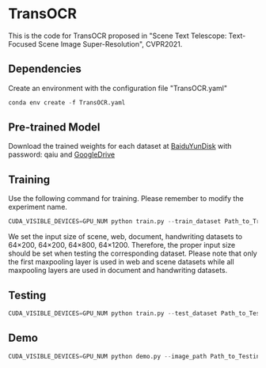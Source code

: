 # TransOCR

This is the code for TransOCR proposed in "Scene Text Telescope: Text-Focused Scene Image Super-Resolution", CVPR2021.

## Dependencies
Create an environment with the configuration file "TransOCR.yaml"
```python
conda env create -f TransOCR.yaml
```

## Pre-trained Model
Download the trained weights for each dataset at [BaiduYunDisk](https://pan.baidu.com/s/1SGuFrmNvim259FcwmuCyog) with password: qaiu and [GoogleDrive](https://drive.google.com/drive/folders/1tcbDwXoo8SwKU5xbKSYccoclFhkbG2CT?usp=sharing)


## Training
Use the following command for training. Please remember to modify the experiment name.
```python
CUDA_VISIBLE_DEVICES=GPU_NUM python train.py --train_dataset Path_to_Training_Dataset --test_dataset Path_to_Testing_Dataset --alpha_path Path_to_Alphabet_File --exp_name EXP_NAME --dataset TYPE_OF_DATASET
```

We set the input size of scene, web, document, handwriting datasets to 64×200, 64×200, 64×800, 64×1200. Therefore, the proper input size should be set when testing the corresponding dataset. Please note that only the first maxpooling layer is used in web and scene datasets while all maxpooling layers are used in document and handwriting datasets.
## Testing
```python
CUDA_VISIBLE_DEVICES=GPU_NUM python train.py --test_dataset Path_to_Test_Dataset --imageH Height_of_Input_Image --imageW Width_of_Input_Image --alpha_path Path_to_Alphabet_File --exp_name EXP_NAME --resume YOUR_MODEL --dataset TYPE_OF_DATASET --test_only
```

## Demo
```python
CUDA_VISIBLE_DEVICES=GPU_NUM python demo.py --image_path Path_to_Testing_Image --imageH Height_of_Input_Image --imageW Width_of_Input_Image --alpha_path Path_to_Alphabet_File --resume YOUR_MODEL --dataset TYPE_OF_DATASET
```
